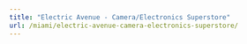```yaml
---
title: "Electric Avenue - Camera/Electronics Superstore"
url: /miami/electric-avenue-camera-electronics-superstore/
---
```

